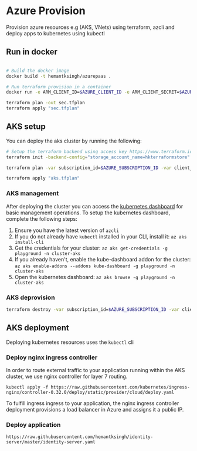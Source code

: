 # Azure Provision

Provision azure resources e.g (AKS, VNets) using terraform, azcli and deploy apps to kubernetes using kubectl

## Run in docker
```sh

# Build the docker image
docker build -t hemantksingh/azurepaas .

# Run terraform provision in a container
docker run -e ARM_CLIENT_ID=$AZURE_CLIENT_ID -e ARM_CLIENT_SECRET=$AZURE_CLIENT_SECRET -e ARM_SUBSCRIPTION_ID=$AZURE_SUBSCRIPTION_ID -e ARM_TENANT_ID=$AZURE_TENANT_ID -it hemantksingh/azurepaas /bin/bash

terraform plan -out sec.tfplan
terraform apply "sec.tfplan"
```

## AKS setup

You can deploy the aks cluster by running the following:

```sh
# Setup the terraform backend using access key https://www.terraform.io/docs/backends/types/azurerm.html
terraform init -backend-config="storage_account_name=hkterraformstore" -backend-config="container_name=cluster-state" -backend-config="key=lolcat.tfstate" -backend-config="access_key=$BACKEND_ACCESS_KEY"

terraform plan -var subscription_id=$AZURE_SUBSCRIPTION_ID -var client_id=$AZURE_CLIENT_ID -var client_secret=$AZURE_CLIENT_SECRET -var tenant_id=$AZURE_TENANT_ID -out aks.tfplan

terraform apply "aks.tfplan"
```

### AKS management

After deploying the cluster you can access the [kubernetes dashboard](https://docs.microsoft.com/en-gb/azure/aks/kubernetes-dashboard) for basic management operations. To setup the kubernetes dashboard, complete the following steps:

1. Ensure you have the latest version of `azcli`
2. If you do not already have `kubectl` installed in your CLI, install it: `az aks install-cli`
3. Get the credentials for your cluster: `az aks get-credentials -g playground -n cluster-aks`
4. If you already haven't, enable the kube-dashboard addon for the cluster: `az aks enable-addons --addons kube-dashboard -g playground -n cluster-aks`
5. Open the kubernetes dashboard: `az aks browse -g playground -n cluster-aks`

### AKS deprovision

```sh
terraform destroy -var subscription_id=$AZURE_SUBSCRIPTION_ID -var client_id=$AZURE_CLIENT_ID -var client_secret=$AZURE_CLIENT_SECRET -var tenant_id=$AZURE_TENANT_ID
```

## AKS deployment

Deploying kubernetes resources uses the `kubectl` cli

### Deploy nginx ingress controller

In order to route external traffic to your application running within the AKS cluster, we use nginx controller for layer 7 routing.

`kubectl apply -f https://raw.githubusercontent.com/kubernetes/ingress-nginx/controller-0.32.0/deploy/static/provider/cloud/deploy.yaml`

To fulfill ingress ingress to your application, the nginx ingress controller deployment provisions a load balancer in Azure and assigns it a public IP.

### Deploy application

`https://raw.githubusercontent.com/hemantksingh/identity-server/master/identity-server.yaml`

